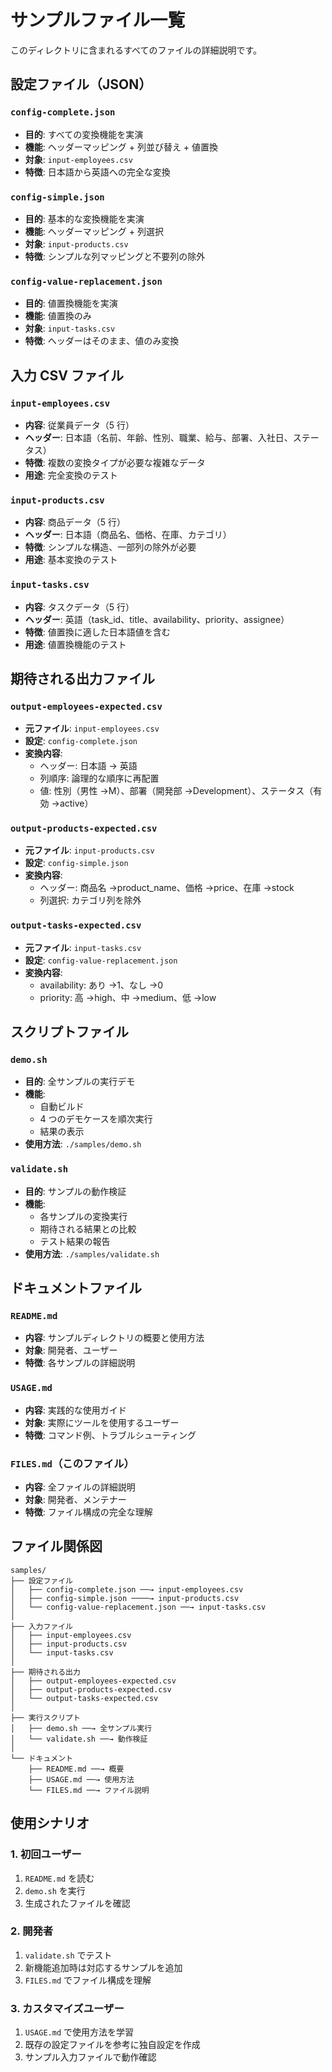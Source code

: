 # サンプルファイル一覧

このディレクトリに含まれるすべてのファイルの詳細説明です。

## 設定ファイル（JSON）

### `config-complete.json`

- **目的**: すべての変換機能を実演
- **機能**: ヘッダーマッピング + 列並び替え + 値置換
- **対象**: `input-employees.csv`
- **特徴**: 日本語から英語への完全な変換

### `config-simple.json`

- **目的**: 基本的な変換機能を実演
- **機能**: ヘッダーマッピング + 列選択
- **対象**: `input-products.csv`
- **特徴**: シンプルな列マッピングと不要列の除外

### `config-value-replacement.json`

- **目的**: 値置換機能を実演
- **機能**: 値置換のみ
- **対象**: `input-tasks.csv`
- **特徴**: ヘッダーはそのまま、値のみ変換

## 入力 CSV ファイル

### `input-employees.csv`

- **内容**: 従業員データ（5 行）
- **ヘッダー**: 日本語（名前、年齢、性別、職業、給与、部署、入社日、ステータス）
- **特徴**: 複数の変換タイプが必要な複雑なデータ
- **用途**: 完全変換のテスト

### `input-products.csv`

- **内容**: 商品データ（5 行）
- **ヘッダー**: 日本語（商品名、価格、在庫、カテゴリ）
- **特徴**: シンプルな構造、一部列の除外が必要
- **用途**: 基本変換のテスト

### `input-tasks.csv`

- **内容**: タスクデータ（5 行）
- **ヘッダー**: 英語（task_id、title、availability、priority、assignee）
- **特徴**: 値置換に適した日本語値を含む
- **用途**: 値置換機能のテスト

## 期待される出力ファイル

### `output-employees-expected.csv`

- **元ファイル**: `input-employees.csv`
- **設定**: `config-complete.json`
- **変換内容**:
  - ヘッダー: 日本語 → 英語
  - 列順序: 論理的な順序に再配置
  - 値: 性別（男性 →M）、部署（開発部 →Development）、ステータス（有効 →active）

### `output-products-expected.csv`

- **元ファイル**: `input-products.csv`
- **設定**: `config-simple.json`
- **変換内容**:
  - ヘッダー: 商品名 →product_name、価格 →price、在庫 →stock
  - 列選択: カテゴリ列を除外

### `output-tasks-expected.csv`

- **元ファイル**: `input-tasks.csv`
- **設定**: `config-value-replacement.json`
- **変換内容**:
  - availability: あり →1、なし →0
  - priority: 高 →high、中 →medium、低 →low

## スクリプトファイル

### `demo.sh`

- **目的**: 全サンプルの実行デモ
- **機能**:
  - 自動ビルド
  - 4 つのデモケースを順次実行
  - 結果の表示
- **使用方法**: `./samples/demo.sh`

### `validate.sh`

- **目的**: サンプルの動作検証
- **機能**:
  - 各サンプルの変換実行
  - 期待される結果との比較
  - テスト結果の報告
- **使用方法**: `./samples/validate.sh`

## ドキュメントファイル

### `README.md`

- **内容**: サンプルディレクトリの概要と使用方法
- **対象**: 開発者、ユーザー
- **特徴**: 各サンプルの詳細説明

### `USAGE.md`

- **内容**: 実践的な使用ガイド
- **対象**: 実際にツールを使用するユーザー
- **特徴**: コマンド例、トラブルシューティング

### `FILES.md`（このファイル）

- **内容**: 全ファイルの詳細説明
- **対象**: 開発者、メンテナー
- **特徴**: ファイル構成の完全な理解

## ファイル関係図

```
samples/
├── 設定ファイル
│   ├── config-complete.json ──→ input-employees.csv
│   ├── config-simple.json ────→ input-products.csv
│   └── config-value-replacement.json ──→ input-tasks.csv
│
├── 入力ファイル
│   ├── input-employees.csv
│   ├── input-products.csv
│   └── input-tasks.csv
│
├── 期待される出力
│   ├── output-employees-expected.csv
│   ├── output-products-expected.csv
│   └── output-tasks-expected.csv
│
├── 実行スクリプト
│   ├── demo.sh ──→ 全サンプル実行
│   └── validate.sh ──→ 動作検証
│
└── ドキュメント
    ├── README.md ──→ 概要
    ├── USAGE.md ──→ 使用方法
    └── FILES.md ──→ ファイル説明
```

## 使用シナリオ

### 1. 初回ユーザー

1. `README.md` を読む
2. `demo.sh` を実行
3. 生成されたファイルを確認

### 2. 開発者

1. `validate.sh` でテスト
2. 新機能追加時は対応するサンプルを追加
3. `FILES.md` でファイル構成を理解

### 3. カスタマイズユーザー

1. `USAGE.md` で使用方法を学習
2. 既存の設定ファイルを参考に独自設定を作成
3. サンプル入力ファイルで動作確認
